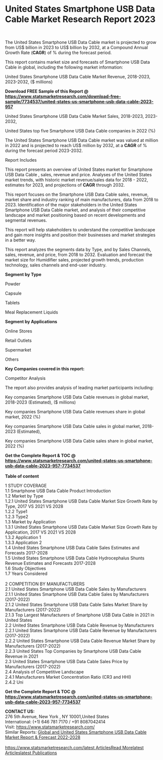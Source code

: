 <h1>United States Smartphone USB Data Cable Market Research Report 2023</h1><br/><p>The United States Smartphone USB Data Cable market is projected to grow from US$ billion in 2023 to US$ billion by 2032, at a Compound Annual Growth Rate (<strong>CAGR</strong>) of % during the forecast period.</p><p>This report contains market size and forecasts of Smartphone USB Data Cable in global, including the following market information:</p><p>United States Smartphone USB Data Cable Market Revenue, 2018-2023, 2023-2032, ($ millions)</p><p><strong>Download FREE Sample of this Report @ <a href="https://www.statsmarketresearch.com/download-free-sample/7734537/united-states-us-smartphone-usb-data-cable-2023-957">https://www.statsmarketresearch.com/download-free-sample/7734537/united-states-us-smartphone-usb-data-cable-2023-957</a></strong></p><p>United States Smartphone USB Data Cable Market Sales, 2018-2023, 2023-2032,</p><p>United States top five Smartphone USB Data Cable companies in 2022 (%)</p><p>The United States Smartphone USB Data Cable market was valued at million in 2022 and is projected to reach US$ million by 2032, at a <strong>CAGR</strong> of % during the forecast period 2023-2032.</p><p>Report Includes</p><p>This report presents an overview of United States market for Smartphone USB Data Cable , sales, revenue and price. Analyses of the United States market trends, with historic market revenue/sales data for 2018 - 2022, estimates for 2023, and projections of <strong>CAGR</strong> through 2032.</p><p>This report focuses on the Smartphone USB Data Cable sales, revenue, market share and industry ranking of main manufacturers, data from 2018 to 2023. Identification of the major stakeholders in the United States Smartphone USB Data Cable market, and analysis of their competitive landscape and market positioning based on recent developments and segmental revenues.</p><p>This report will help stakeholders to understand the competitive landscape and gain more insights and position their businesses and market strategies in a better way.</p><p>This report analyzes the segments data by Type, and by Sales Channels, sales, revenue, and price, from 2018 to 2032. Evaluation and forecast the market size for Humidifier sales, projected growth trends, production technology, sales channels and end-user industry.</p><p><strong>Segment by Type</strong></p><p>Powder</p><p>Capsule</p><p>Tablets</p><p>Meal Replacement Liquids</p><p><strong> Segment <strong><strong>by Applications</strong></strong></strong></p><p>Online Stores</p><p>Retail Outlets</p><p>Supermarket</p><p>Others</p><p><strong>Key Companies covered in this report:</strong></p><p>Competitor Analysis</p><p>The report also provides analysis of leading market participants including:</p><p>Key companies Smartphone USB Data Cable revenues in global market, 2018-2023 (Estimated), ($ millions)</p><p>Key companies Smartphone USB Data Cable revenues share in global market, 2022 (%)</p><p>Key companies Smartphone USB Data Cable sales in global market, 2018-2023 (Estimated),</p><p>Key companies Smartphone USB Data Cable sales share in global market, 2022 (%)</p><div><b>Get the Complete Report & TOC @ <a href="https://www.statsmarketresearch.com/united-states-us-smartphone-usb-data-cable-2023-957-7734537">https://www.statsmarketresearch.com/united-states-us-smartphone-usb-data-cable-2023-957-7734537</a></b></div><br><b>Table of content</b><p>1 STUDY COVERAGE<br />1.1 Smartphone USB Data Cable Product Introduction<br />1.2 Market by Type<br />1.2.1 United States Smartphone USB Data Cable Market Size Growth Rate by Type, 2017 VS 2021 VS 2028<br />1.2.2 Type1<br />1.2.3 Type2<br />1.3 Market by Application<br />1.3.1 United States Smartphone USB Data Cable Market Size Growth Rate by Application, 2017 VS 2021 VS 2028<br />1.3.2 Application 1<br />1.3.3 Application 2<br />1.4 United States Smartphone USB Data Cable Sales Estimates and Forecasts 2017-2028<br />1.5 United States Smartphone USB Data Cable Hydrocephalus Shunts Revenue Estimates and Forecasts 2017-2028<br />1.6 Study Objectives<br />1.7 Years Considered<br /><br />2 COMPETITION BY MANUFACTURERS<br />2.1 United States Smartphone USB Data Cable Sales by Manufacturers<br />2.1.1 United States Smartphone USB Data Cable Sales by Manufacturers (2017-2022)<br />2.1.2 United States Smartphone USB Data Cable Sales Market Share by Manufacturers (2017-2022)<br />2.1.3 Top Largest Manufacturers of Smartphone USB Data Cable in 2021 in United States<br />2.2 United States Smartphone USB Data Cable Revenue by Manufacturers<br />2.2.1 United States Smartphone USB Data Cable Revenue by Manufacturers (2017-2022)<br />2.2.2 United States Smartphone USB Data Cable Revenue Market Share by Manufacturers (2017-2022)<br />2.2.3 United States Top Companies by Smartphone USB Data Cable Revenue in 2021<br />2.3 United States Smartphone USB Data Cable Sales Price by Manufacturers (2017-2022)<br />2.4 Analysis of Competitive Landscape<br />2.4.1 Manufacturers Market Concentration Ratio (CR3 and HHI)<br />2.4.2 Uni<br><div><b>Get the Complete Report & TOC @ <a href="https://www.statsmarketresearch.com/united-states-us-smartphone-usb-data-cable-2023-957-7734537">https://www.statsmarketresearch.com/united-states-us-smartphone-usb-data-cable-2023-957-7734537</a></b></div></p> <b>CONTACT US:</b><br>276 5th Avenue, New York , NY 10001,United States<br>International: (+1) 646 781 7170 / +91 8087042414<br>Visit: <a href="https://www.statsmarketresearch.com/">https://www.statsmarketresearch.com/</a><br>Similar Reports: <a href="https://www.statsmarketresearch.com/united-states-us-smartphone-usb-data-cable-2023-957-7734537">Global and United States Smartphone USB Data Cable Market Report & Forecast 2022-2028</a><br/><br/><a href="https://gyeongbokgung.com">https://www.statsmarketresearch.com/</a><a href="https://hallyeomaritime.com">latest Articles</a><a href="https://jingwansa.com">Read More</a><a href=https://nguoiviet.jp/">latest Articles</a><a href="https://www.intelmarketresearch.com/">latest Publications</a>